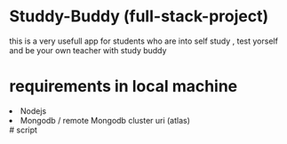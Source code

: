 # Studdy-Buddy (full-stack-project)
this is a very usefull app for students who are into self study , test yorself and be your own teacher with study buddy
# requirements in local machine
<li>Nodejs</li>
<li>Mongodb / remote Mongodb cluster uri (atlas)</li>
# script
